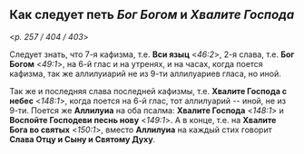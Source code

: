## Как следует петь *Бог Богом* и *Хвалите Господа* 

<*p. 257 / 404 / 403*>

Следует знать, что 7-я кафизма, т.е. **Вси языц** <*46:2*>, 2-я слава, т.е. **Бог Богом** <*49:1*>, 
на 6-й глас и на утренях, и на часах, когда поется кафизма, так же аллилуиарий не из 9-ти аллилуариев гласа, 
но иной. 

Так же и последняя слава последней кафизмы, т.е. **Хвалите Господа с небес** <*148:1*>, когда поется 
на 6-й глас, тот аллилуарий -- иной, не из 9-ти. Поется же **Аллилуиа** на оба псалма: **Хвалите Господа** <*148:1*> 
и **Воспойте Господеви песнь нову** <*149:1*>. А в конце, т.е. на **Хвалите Бога во святых** <*150:1*>, 
вместо **Аллилуиа** на каждый стих говорит **Слава Отцу и Сыну и Святому Духу**. 
